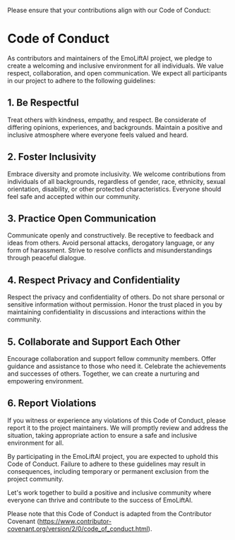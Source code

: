 Please ensure that your contributions align with our Code of Conduct:

# Code of Conduct

As contributors and maintainers of the EmoLiftAI project, we pledge to create a welcoming and inclusive environment for all individuals. We value respect, collaboration, and open communication. We expect all participants in our project to adhere to the following guidelines:

## 1. Be Respectful

Treat others with kindness, empathy, and respect. Be considerate of differing opinions, experiences, and backgrounds. Maintain a positive and inclusive atmosphere where everyone feels valued and heard.

## 2. Foster Inclusivity

Embrace diversity and promote inclusivity. We welcome contributions from individuals of all backgrounds, regardless of gender, race, ethnicity, sexual orientation, disability, or other protected characteristics. Everyone should feel safe and accepted within our community.

## 3. Practice Open Communication

Communicate openly and constructively. Be receptive to feedback and ideas from others. Avoid personal attacks, derogatory language, or any form of harassment. Strive to resolve conflicts and misunderstandings through peaceful dialogue.

## 4. Respect Privacy and Confidentiality

Respect the privacy and confidentiality of others. Do not share personal or sensitive information without permission. Honor the trust placed in you by maintaining confidentiality in discussions and interactions within the community.

## 5. Collaborate and Support Each Other

Encourage collaboration and support fellow community members. Offer guidance and assistance to those who need it. Celebrate the achievements and successes of others. Together, we can create a nurturing and empowering environment.

## 6. Report Violations

If you witness or experience any violations of this Code of Conduct, please report it to the project maintainers. We will promptly review and address the situation, taking appropriate action to ensure a safe and inclusive environment for all.

By participating in the EmoLiftAI project, you are expected to uphold this Code of Conduct. Failure to adhere to these guidelines may result in consequences, including temporary or permanent exclusion from the project community.

Let's work together to build a positive and inclusive community where everyone can thrive and contribute to the success of EmoLiftAI.

Please note that this Code of Conduct is adapted from the Contributor Covenant (https://www.contributor-covenant.org/version/2/0/code_of_conduct.html).